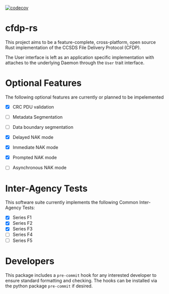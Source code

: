 [![codecov](https://codecov.io/gh/ASU-cubesat/cfdp-rs/branch/main/graph/badge.svg?token=BYFWKOEZFT)](https://codecov.io/gh/ASU-cubesat/cfdp-rs)


# cfdp-rs
This project aims to be a feature-complete, cross-platform, open source Rust implementation of the CCSDS File Delivery Protocol (CFDP).

The User interface is left as an application specific implementation with attaches to the underlying Daemon through the `User` trait interface.

# Optional Features
The following optional features are currently or planned to be impelemented

- [x] CRC PDU validation
- [ ] Metadata Segmentation
- [ ] Data boundary segmentation
- [x] Delayed NAK mode
- [x] Immediate NAK mode
- [x] Prompted NAK mode
- [ ] Asynchronous NAK mode



# Inter-Agency Tests
This software suite currently implements the following Common Inter-Agency Tests:

- [x] Series F1
- [x] Series F2
- [x] Series F3
- [ ] Series F4
- [ ] Series F5

# Developers
This package includes a `pre-commit` hook for any interested developer to ensure standard formatting and checking.
The hooks can be installed via the python package `pre-commit` if desired.
